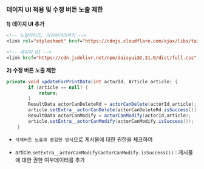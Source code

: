 ### 데이지 UI 적용 및 수정 버튼 노출 제한

**1\) 데이지 UI 추가**

```jsp
<!-- 노말라이즈, 라이브러리까지 -->
<link rel="stylesheet" href="https://cdnjs.cloudflare.com/ajax/libs/tailwindcss/2.2.7/tailwind.min.css" />

<!-- 데이지 UI -->
<link href="https://cdn.jsdelivr.net/npm/daisyui@2.31.0/dist/full.css" rel="stylesheet" type="text/css" />
```

**2) 수정 버튼 노출 제한**

```java
private void updateForPrintData(int actorId, Article article) {
		if (article == null) {
			return;
		}
		ResultData actorCanDeleteRd = actorCanDelete(actorId,article);
		article.setExtra__actorCanDelete(actorCanDeleteRd.isSuccess());
		ResultData actorCanModify = actorCanModify(actorId,article);
		article.setExtra__actorCanModify(actorCanModify.isSuccess());
	}
```

- ```삭제버튼 노출과 동일한 방식```으로 게시물에 대한 권한을 체크하여 

- article.```setExtra__actorCanModify(actorCanModify.isSuccess())``` : 게시물에 대한 권한 여부데이터를 추가
